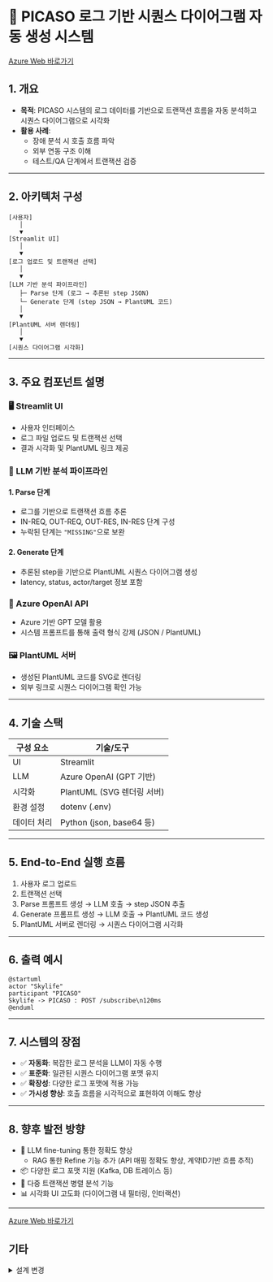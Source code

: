 # 📡 PICASO 로그 기반 시퀀스 다이어그램 자동 생성 시스템

[Azure Web 바로가기](https://pro-lhn-webapp.azurewebsites.net/)

## 1. 개요

- **목적**: PICASO 시스템의 로그 데이터를 기반으로 트랜잭션 흐름을 자동 분석하고 시퀀스 다이어그램으로 시각화
- **활용 사례**:
  - 장애 분석 시 호출 흐름 파악
  - 외부 연동 구조 이해
  - 테스트/QA 단계에서 트랜잭션 검증

---

## 2. 아키텍처 구성

```plaintext
[사용자]
   │
   ▼
[Streamlit UI]
   │
   ▼
[로그 업로드 및 트랜잭션 선택]
   │
   ▼
[LLM 기반 분석 파이프라인]
   ├─ Parse 단계 (로그 → 추론된 step JSON)
   └─ Generate 단계 (step JSON → PlantUML 코드)
   │
   ▼
[PlantUML 서버 렌더링]
   │
   ▼
[시퀀스 다이어그램 시각화]
```

---

## 3. 주요 컴포넌트 설명

### 🖥️ Streamlit UI

- 사용자 인터페이스
- 로그 파일 업로드 및 트랜잭션 선택
- 결과 시각화 및 PlantUML 링크 제공

### 🧠 LLM 기반 분석 파이프라인

#### 1. Parse 단계

- 로그를 기반으로 트랜잭션 흐름 추론
- IN-REQ, OUT-REQ, OUT-RES, IN-RES 단계 구성
- 누락된 단계는 `"MISSING"`으로 보완

#### 2. Generate 단계

- 추론된 step을 기반으로 PlantUML 시퀀스 다이어그램 생성
- latency, status, actor/target 정보 포함

### 🔗 Azure OpenAI API

- Azure 기반 GPT 모델 활용
- 시스템 프롬프트를 통해 출력 형식 강제 (JSON / PlantUML)

### 🖼️ PlantUML 서버

- 생성된 PlantUML 코드를 SVG로 렌더링
- 외부 링크로 시퀀스 다이어그램 확인 가능

---

## 4. 기술 스택

| 구성 요소     | 기술/도구                     |
|--------------|-------------------------------|
| UI           | Streamlit                     |
| LLM          | Azure OpenAI (GPT 기반)       |
| 시각화       | PlantUML (SVG 렌더링 서버)    |
| 환경 설정    | dotenv (.env)                 |
| 데이터 처리  | Python (json, base64 등)      |

---

## 5. End-to-End 실행 흐름

1. 사용자 로그 업로드
2. 트랜잭션 선택
3. Parse 프롬프트 생성 → LLM 호출 → step JSON 추출
4. Generate 프롬프트 생성 → LLM 호출 → PlantUML 코드 생성
5. PlantUML 서버로 렌더링 → 시퀀스 다이어그램 시각화

---

## 6. 출력 예시

```plantuml
@startuml
actor "Skylife"
participant "PICASO"
Skylife -> PICASO : POST /subscribe\n120ms
@enduml
```

---

## 7. 시스템의 장점

- ✅ **자동화**: 복잡한 로그 분석을 LLM이 자동 수행
- ✅ **표준화**: 일관된 시퀀스 다이어그램 포맷 유지
- ✅ **확장성**: 다양한 로그 포맷에 적용 가능
- ✅ **가시성 향상**: 호출 흐름을 시각적으로 표현하여 이해도 향상

---

## 8. 향후 발전 방향

- 🧠 LLM fine-tuning 통한 정확도 향상 
  - RAG 통한 Refine 기능 추가 (API 매핑 정확도 향상, 계약ID기반 흐름 추적)
- 📦 다양한 로그 포맷 지원 (Kafka, DB 트레이스 등)
- 🧩 다중 트랜잭션 병렬 분석 기능
- 📊 시각화 UI 고도화 (다이어그램 내 필터링, 인터랙션)

---

[Azure Web 바로가기](https://pro-lhn-webapp.azurewebsites.net/)



## 기타

<details>
<summary>설계 변경</summary>

<!-- summary 아래 한칸 공백 두어야함 -->
### Refine 기능 제외
초기 설계 시 3단계로 파이프 라인을 설계하였으나,  중간 단계인 Refine 에 예상소요 시간이 길어 우선 1,3 단계로 진행함   
** Refine 단계 : API 기능 설명이나 에러코드 등을 보완

```
[LLM 기반 분석 파이프라인]
   ├─ Parse 단계 (로그 → 추론된 step JSON)
   ├─ Refine 단계 (Parse JSON + RAG 스니펫 → refine JSON)
   └─ Generate 단계 (refine JSON → PlantUML 코드)
```
- 발생한 문제
  - Azure AI Search 와 Index 생성 :   
  RAG 로 Refine 기능을 수행하기위해 PICASO 시스템 구조도와 API 규격을 storage 에 넣고 AI Search 와 Embedding 모델 배포함.   
  인덱스를 원하는대로 설정하지 못하였고, chunk 만 생성됨. contents 의 chunk 로는 refine 을 수행하기 어려움
  - 인덱스필드 설정을 위해 skillset 생성 :   
  Azure AI multi-service 생성 후 수동으로 skillset 생성을 시도하였으나 embedding model 사용을 위한 Azure Open AI 호출을 직접할 수 없게 막혀 있음.   
  결국 수동 skillset 이 아닌 Azure AI Search 통한 Emdedding 기능을 활용해야 함
- 조치 방안
  - 원본 문서를 자연어가 아닌 정제된 언어 (ex:json) 로 넣어서 Embedding 시 원하는 Index 생성 가능   
  기존 문서에서 API 기능 및 내용을 json 으로 추출해 보았으나 현재버전은 데이터 누락이 많아 바로 활용하기 어려움. 추가 보완 필요.

</details>

<!--details>
<summary>Web App 배포</summary>

### 
</details-->




